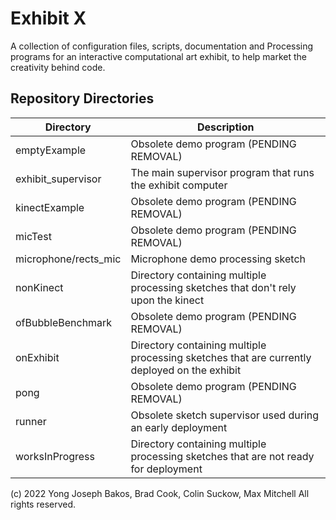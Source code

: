 # Exhibit X

A collection of configuration files, scripts, documentation and Processing
programs for an interactive computational art exhibit, to help market the
creativity behind code.

## Repository Directories

| Directory            | Description                                                                                  |
|----------------------|----------------------------------------------------------------------------------------------|
| emptyExample         | Obsolete demo program (PENDING REMOVAL)                                                      |
| exhibit_supervisor   | The main supervisor program that runs the exhibit computer                                   |
| kinectExample        | Obsolete demo program (PENDING REMOVAL)                                                      |
| micTest              | Obsolete demo program (PENDING REMOVAL)                                                      |
| microphone/rects_mic | Microphone demo processing sketch                                                            |
| nonKinect            | Directory containing multiple processing sketches that  don't rely upon the kinect           |
| ofBubbleBenchmark    | Obsolete demo program (PENDING REMOVAL)                                                      |
| onExhibit            | Directory containing multiple processing sketches that are currently deployed on the exhibit |
| pong                 | Obsolete demo program (PENDING REMOVAL)                                                      |
| runner               | Obsolete sketch supervisor used during an early deployment                                   |
| worksInProgress      | Directory containing multiple processing sketches that are not ready for deployment          |

(c) 2022 Yong Joseph Bakos, Brad Cook, Colin Suckow, Max Mitchell All rights reserved.
